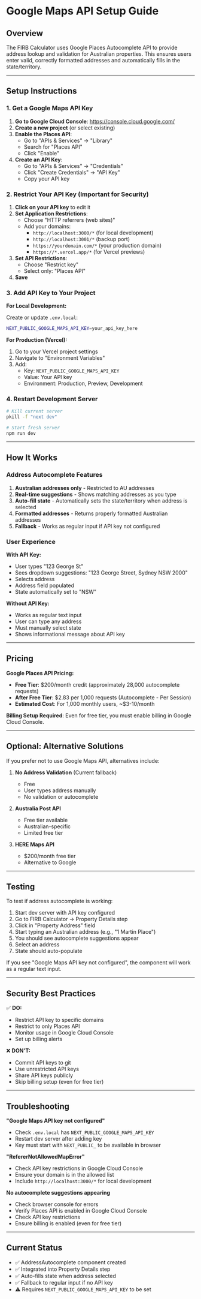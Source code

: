 # Google Maps API Setup Guide

## Overview

The FIRB Calculator uses Google Places Autocomplete API to provide address lookup and validation for Australian properties. This ensures users enter valid, correctly formatted addresses and automatically fills in the state/territory.

---

## Setup Instructions

### 1. Get a Google Maps API Key

1. **Go to Google Cloud Console**: https://console.cloud.google.com/
2. **Create a new project** (or select existing)
3. **Enable the Places API**:
   - Go to "APIs & Services" → "Library"
   - Search for "Places API"
   - Click "Enable"
4. **Create an API Key**:
   - Go to "APIs & Services" → "Credentials"
   - Click "Create Credentials" → "API Key"
   - Copy your API key

### 2. Restrict Your API Key (Important for Security)

1. **Click on your API key** to edit it
2. **Set Application Restrictions**:
   - Choose "HTTP referrers (web sites)"
   - Add your domains:
     - `http://localhost:3000/*` (for local development)
     - `http://localhost:3001/*` (backup port)
     - `https://yourdomain.com/*` (your production domain)
     - `https://*.vercel.app/*` (for Vercel previews)
3. **Set API Restrictions**:
   - Choose "Restrict key"
   - Select only: "Places API"
4. **Save**

### 3. Add API Key to Your Project

**For Local Development:**

Create or update `.env.local`:

```bash
NEXT_PUBLIC_GOOGLE_MAPS_API_KEY=your_api_key_here
```

**For Production (Vercel):**

1. Go to your Vercel project settings
2. Navigate to "Environment Variables"
3. Add:
   - Key: `NEXT_PUBLIC_GOOGLE_MAPS_API_KEY`
   - Value: Your API key
   - Environment: Production, Preview, Development

### 4. Restart Development Server

```bash
# Kill current server
pkill -f "next dev"

# Start fresh server
npm run dev
```

---

## How It Works

### Address Autocomplete Features

1. **Australian addresses only** - Restricted to AU addresses
2. **Real-time suggestions** - Shows matching addresses as you type
3. **Auto-fill state** - Automatically sets the state/territory when address is selected
4. **Formatted addresses** - Returns properly formatted Australian addresses
5. **Fallback** - Works as regular input if API key not configured

### User Experience

**With API Key:**
- User types "123 George St"
- Sees dropdown suggestions: "123 George Street, Sydney NSW 2000"
- Selects address
- Address field populated
- State automatically set to "NSW"

**Without API Key:**
- Works as regular text input
- User can type any address
- Must manually select state
- Shows informational message about API key

---

## Pricing

**Google Places API Pricing:**
- **Free Tier**: $200/month credit (approximately 28,000 autocomplete requests)
- **After Free Tier**: $2.83 per 1,000 requests (Autocomplete - Per Session)
- **Estimated Cost**: For 1,000 monthly users, ~$3-10/month

**Billing Setup Required**: Even for free tier, you must enable billing in Google Cloud Console.

---

## Optional: Alternative Solutions

If you prefer not to use Google Maps API, alternatives include:

1. **No Address Validation** (Current fallback)
   - Free
   - User types address manually
   - No validation or autocomplete

2. **Australia Post API**
   - Free tier available
   - Australian-specific
   - Limited free tier

3. **HERE Maps API**
   - $200/month free tier
   - Alternative to Google

---

## Testing

To test if address autocomplete is working:

1. Start dev server with API key configured
2. Go to FIRB Calculator → Property Details step
3. Click in "Property Address" field
4. Start typing an Australian address (e.g., "1 Martin Place")
5. You should see autocomplete suggestions appear
6. Select an address
7. State should auto-populate

If you see "Google Maps API key not configured", the component will work as a regular text input.

---

## Security Best Practices

✅ **DO:**
- Restrict API key to specific domains
- Restrict to only Places API
- Monitor usage in Google Cloud Console
- Set up billing alerts

❌ **DON'T:**
- Commit API keys to git
- Use unrestricted API keys
- Share API keys publicly
- Skip billing setup (even for free tier)

---

## Troubleshooting

**"Google Maps API key not configured"**
- Check `.env.local` has `NEXT_PUBLIC_GOOGLE_MAPS_API_KEY`
- Restart dev server after adding key
- Key must start with `NEXT_PUBLIC_` to be available in browser

**"RefererNotAllowedMapError"**
- Check API key restrictions in Google Cloud Console
- Ensure your domain is in the allowed list
- Include `http://localhost:3000/*` for local development

**No autocomplete suggestions appearing**
- Check browser console for errors
- Verify Places API is enabled in Google Cloud Console
- Check API key restrictions
- Ensure billing is enabled (even for free tier)

---

## Current Status

- ✅ AddressAutocomplete component created
- ✅ Integrated into Property Details step
- ✅ Auto-fills state when address selected
- ✅ Fallback to regular input if no API key
- ⚠️ Requires `NEXT_PUBLIC_GOOGLE_MAPS_API_KEY` to be set


